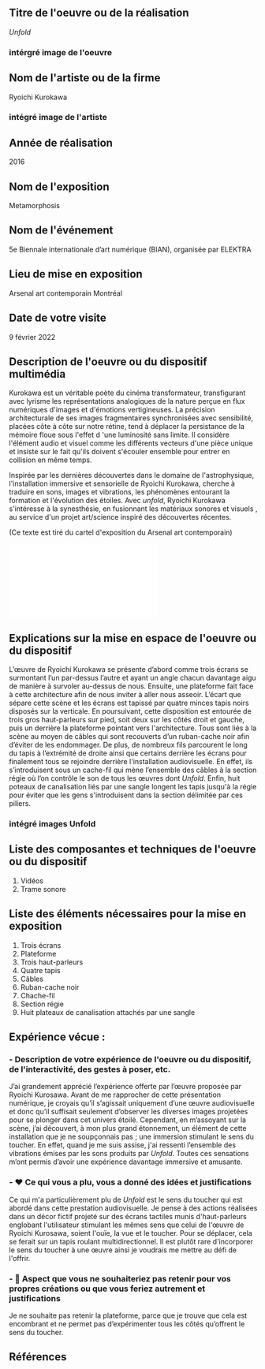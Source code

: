  ## Titre de l'oeuvre ou de la réalisation
 
 *Unfold*
 
 ### intérgré image de l'oeuvre 

 ## Nom de l'artiste ou de la firme
 
 Ryoichi Kurokawa
 
 ### intégré image de l'artiste

 ## Année de réalisation
 
 2016

 ## Nom de l'exposition 
 
 Metamorphosis
 
 ## Nom de l'événement
 
 5e Biennale internationale d’art numérique (BIAN), organisée par ELEKTRA
 
 ## Lieu de mise en exposition
 
 Arsenal art contemporain Montréal

 ## Date de votre visite
 
 9 février 2022

 ## Description de l'oeuvre ou du dispositif multimédia 
 
 Kurokawa est un véritable poète du cinéma transformateur, transfigurant avec lyrisme les représentations analogiques de la nature perçue en flux numériques d'images et d'émotions vertigineuses. La précision architecturale de ses images fragmentaires synchronisées avec sensibilité, placées côte à côte sur notre rétine, tend à déplacer la persistance de la mémoire floue sous l'effet d 'une luminosité sans limite. Il considère l'élément audio et visuel comme les différents vecteurs d'une pièce unique et insiste sur le fait qu'ils doivent s'écouler ensemble pour entrer en collision en même temps. 
 
 Inspirée par les dernières découvertes dans le domaine de l'astrophysique, l'installation immersive et sensorielle de Ryoichi Kurokawa, cherche à traduire en sons, images et vibrations, les phénomènes entourant la formation et l'évolution des étoiles. Avec *unfold*, Ryoichi Kurokawa s'intéresse à la synesthésie, en fusionnant les matériaux sonores et visuels , au service d'un projet art/science inspiré des découvertes récentes. 
 
 (Ce texte est tiré du cartel d'exposition du Arsenal art contemporain)
 
 ![image du cartel](medias/photo_du_cartel.jpg.md)

 ## Explications sur la mise en espace de l'oeuvre ou du dispositif 
 
 L’œuvre de Ryoichi Kurokawa se présente d’abord comme trois écrans se surmontant l’un par-dessus l’autre et ayant un angle chacun davantage aigu de manière à survoler au-dessus de nous. Ensuite, une plateforme fait face à cette architecture afin de nous inviter à aller nous asseoir. L’écart que sépare cette scène et les écrans est tapissé par quatre minces tapis noirs disposés sur la verticale. En poursuivant, cette disposition est entourée de trois gros haut-parleurs sur pied, soit deux sur les côtés droit et gauche, puis un derrière la plateforme pointant vers l'architecture. Tous sont liés à la scène au moyen de câbles qui sont recouverts d’un ruban-cache noir afin d’éviter de les endommager. De plus, de nombreux fils parcourent le long du tapis à l’extrémité de droite ainsi que certains derrière les écrans pour finalement tous se rejoindre derrière l'installation audiovisuelle. En effet, ils s’introduisent sous un cache-fil qui mène l’ensemble des câbles à la section régie où l’on contrôle le son de tous les œuvres dont *Unfold*. Enfin, huit poteaux de canalisation liés par une sangle longent les tapis jusqu'à la régie pour éviter que les gens s'introduisent dans la section délimitée par ces piliers.
 
 ### intégré images Unfold

 ## Liste des composantes et techniques de l'oeuvre ou du dispositif 
 
 1. Vidéos
 2. Trame sonore

 ## Liste des éléments nécessaires pour la mise en exposition 
 
 1. Trois écrans
 2. Plateforme 
 3. Trois haut-parleurs
 4. Quatre tapis
 6. Câbles
 7. Ruban-cache noir
 8. Chache-fil
 9. Section régie
 10. Huit plateaux de canalisation attachés par une sangle

 ## Expérience vécue :

 ### - Description de votre expérience de l'oeuvre ou du dispositif, de l'interactivité, des gestes à poser, etc.
 
 J’ai grandement apprécié l’expérience offerte par l’œuvre proposée par Ryoichi Kurosawa. Avant de me rapprocher de cette présentation numérique, je croyais qu’il s’agissait uniquement d’une œuvre audiovisuelle et donc qu’il suffisait seulement d’observer les diverses images projetées pour se plonger dans cet univers étoilé. Cependant, en m’assoyant sur la scène, j’ai découvert, à mon plus grand étonnement, un élément de cette installation que je ne soupçonnais pas ; une immersion stimulant le sens du toucher. En effet, quand je me suis assise, j'ai ressenti l’ensemble des vibrations émises par les sons produits par *Unfold*. Toutes ces sensations m’ont permis d’avoir une expérience davantage immersive et amusante.  

 ### - ❤️ Ce qui vous a plu, vous a donné des idées et justifications
 
 Ce qui m'a particulièrement plu de *Unfold* est le sens du toucher qui est abordé dans cette prestation audiovisuelle. Je pense à des actions réalisées dans un décor fictif projeté sur des écrans tactiles munis d'haut-parleurs englobant l'utilisateur stimulant les mêmes sens que celui de l'œuvre de Ryoichi Kurosawa, soient l'ouïe, la vue et le toucher. Pour se déplacer, cela se ferait sur un tapis roulant multidirectionnel. Il est plutôt rare d'incorporer le sens du toucher à une œuvre ainsi je voudrais me mettre au défi de l'offrir.  

 ### - 🤔 Aspect que vous ne souhaiteriez pas retenir pour vos propres créations ou que vous feriez autrement et justifications
 
 Je ne souhaite pas retenir la plateforme, parce que je trouve que cela est encombrant et ne permet pas d’expérimenter tous les côtés qu’offrent le sens du toucher. 
 
 ## Références
 
